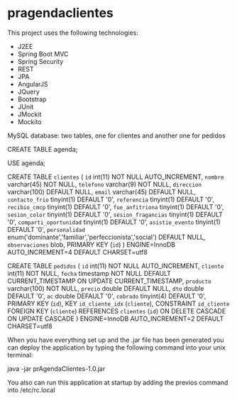 # pragendaclientes

This project uses the following technologies:

- J2EE
- Spring Boot MVC
- Spring Security
- REST
- JPA
- AngularJS
- JQuery
- Bootstrap
- JUnit
- JMockit
- Mockito

MySQL database: two tables, one for clientes and another one for pedidos

CREATE TABLE agenda;

USE agenda;

CREATE TABLE `clientes` (
  `id` int(11) NOT NULL AUTO_INCREMENT,
  `nombre` varchar(45) NOT NULL,
  `telefono` varchar(9) NOT NULL,
  `direccion` varchar(100) DEFAULT NULL,
  `email` varchar(45) DEFAULT NULL,
  `contacto_frio` tinyint(1) DEFAULT '0',
  `referencia` tinyint(1) DEFAULT '0',
  `recibio_cmcp` tinyint(1) DEFAULT '0',
  `fue_anfitriona` tinyint(1) DEFAULT '0',
  `sesion_color` tinyint(1) DEFAULT '0',
  `sesion_fragancias` tinyint(1) DEFAULT '0',
  `comparti_oportunidad` tinyint(1) DEFAULT '0',
  `asistio_evento` tinyint(1) DEFAULT '0',
  `personalidad` enum('dominante','familiar','perfeccionista','social') DEFAULT NULL,
  `observaciones` blob,
  PRIMARY KEY (`id`)
) ENGINE=InnoDB AUTO_INCREMENT=4 DEFAULT CHARSET=utf8

CREATE TABLE `pedidos` (
  `id` int(11) NOT NULL AUTO_INCREMENT,
  `cliente` int(11) NOT NULL,
  `fecha` timestamp NOT NULL DEFAULT CURRENT_TIMESTAMP ON UPDATE CURRENT_TIMESTAMP,
  `producto` varchar(100) NOT NULL,
  `precio` double DEFAULT NULL,
  `dto` double DEFAULT '0',
  `ac` double DEFAULT '0',
  `cobrado` tinyint(4) DEFAULT '0',
  PRIMARY KEY (`id`),
  KEY `id_cliente_idx` (`cliente`),
  CONSTRAINT `id_cliente` FOREIGN KEY (`cliente`) REFERENCES `clientes` (`id`) ON DELETE CASCADE ON UPDATE CASCADE
) ENGINE=InnoDB AUTO_INCREMENT=2 DEFAULT CHARSET=utf8

When you have everything set up and the .jar file has been generated you can deploy the application by typing the following command into your unix terminal:

java -jar prAgendaClientes-1.0.jar

You also can run this application at startup by adding the previos command into /etc/rc.local
